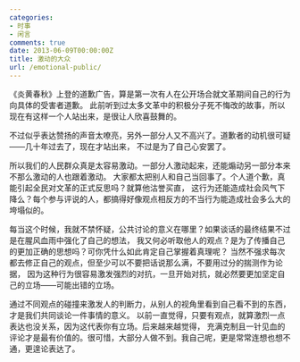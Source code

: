 ```yaml
---
categories:
- 时事
- 闲言
comments: true
date: 2013-06-09T00:00:00Z
title: 激动的大众
url: /emotional-public/
---
```


《炎黄春秋》上登的道歉广告，算是第一次有人在公开场合就文革期间自己的行为向具体的受害者道歉。
此前听到过太多文革中的积极分子死不悔改的故事，所以现在有这样一个人站出来，是很让人欣喜鼓舞的。

不过似乎表达赞扬的声音太嘹亮，另外一部分人又不高兴了。道歉者的动机很可疑——几十年过去了，现在才站出来，
不过是为了自己心安罢了。

所以我们的人民群众真是太容易激动。一部分人激动起来，还能煽动另一部分本来不那么激动的人也跟着激动。
大家都太把别人和自己当回事了。个人道个歉，真能引起全民对文革的正式反思吗？就算他沽誉买直，
这行为还能造成社会风气下降么？每个参与评说的人，都搞得好像观点相反方的不当行为能造成社会多么大的垮塌似的。

每当这个时候，我就不禁怀疑，公共讨论的意义在哪里？如果谈话的最终结果不过是在腥风血雨中强化了自己的想法，
我又何必听取他人的观点？是为了传播自己的更加正确的思想吗？可你凭什么如此肯定自己掌握着真理呢？
当然不强求每次都去修正自己的观点，但至少可以不要把话说那么满，不要用过分的揣测作为论据，
因为这种行为很容易激发强烈的对抗，一旦开始对抗，就必然要更加坚定自己的立场——可能出错的立场。

通过不同观点的碰撞来激发人的判断力，从别人的视角里看到自己看不到的东西，才是我们共同谈论一件事情的意义。
以前一直觉得，只要有观点，就算激烈一点表达也没关系，因为这代表你有立场。后来越来越觉得，
充满克制且一针见血的评论才是最有价值的。很可惜，大部分人做不到。我自己呢，更是常常连想也想不通，更遑论表达了。
